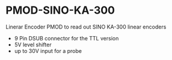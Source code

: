 # PMOD-SINO-KA-300
Linerar Encoder PMOD to read out SINO KA-300 linear encoders
- 9 Pin DSUB connector for the TTL version
- 5V level shifter
- up to 30V input for a probe
